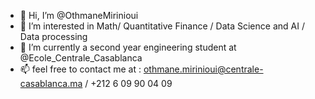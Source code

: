 - 👋 Hi, I’m @OthmaneMirinioui 
- 👀 I’m interested in Math/ Quantitative Finance / Data Science and AI / Data processing 
- 🌱 I’m currently a second year engineering student at @Ecole_Centrale_Casablanca 
- 📫 feel free to contact me at : othmane.mirinioui@centrale-casablanca.ma / +212 6 09 90 04 09 

<!---
OthmaneMiri/OthmaneMiri is a ✨ special ✨ repository because its `README.md` (this file) appears on your GitHub profile.
You can click the Preview link to take a look at your changes.
--->
